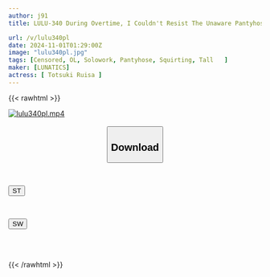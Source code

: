 ```yaml
---
author: j91
title: LULU-340 During Overtime, I Couldn't Resist The Unaware Pantyhose Temptation Of My Tall, Beautiful-legged Female Boss And Immediately Fucked Her, And She Squirted So Much That She Got Wet, So I Fingered Her Again And Again To Make Her Pussy Flood. Ruisa Tsukizuki

url: /v/lulu340pl
date: 2024-11-01T01:29:00Z
image: "lulu340pl.jpg"
tags: [Censored, OL, Solowork, Pantyhose, Squirting, Tall	]
maker: [LUNATICS]
actress: [ Totsuki Ruisa ]
---
```



{{< rawhtml >}}

<div class="video" data-videoid="myKrqlgqaqSXvW">
    <a href="javascript:;">
        <img src="/v/lulu340pl/lulu340pl.jpg" width="WIDTH" height="HEIGHT" alt="lulu340pl.mp4" loading="lazy">
    </a>
</div>

<script type="text/javascript" src="https://j91.asia/asset/on-demand-st.js"></script>

<br>
  <link rel="stylesheet" href="https://j91.asia/asset/bs5.css">
  
  <center>
  <button class="btn btn-primary" type="button" data-bs-toggle="collapse" data-bs-target=".multi-collapse" aria-expanded="false" aria-controls="multiCollapseExample1 multiCollapseExample2"><h2>Download</h2></button></center>
</p>
<div class="row">
  <div class="col">
    <div class="collapse multi-collapse" id="multiCollapseExample1">
      <div class="card card-body">
	      	      <br>
<div class="buttons">  
<p><a href="/v/lulu340pl/st.html" target="_blank"><button class="btn-hover color-3"><i class="fa fa-download"></i> ST</button></a></p></div>
    </div>
  </div>
</div>
  <div class="col">
    <div class="collapse multi-collapse" id="multiCollapseExample2">
      <div class="card card-body">
	      <br>
<div class="buttons">
<p><a href="/v/lulu340pl/sw.html" target="_blank"><button class="btn-hover color-2"><i class="fa fa-download"></i> SW</button></a></p></div>
<br><br>
      </div>
    </div>
  </div>
</div>

{{< /rawhtml >}}